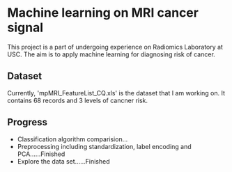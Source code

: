 # Machine learning on MRI cancer signal
This project is a part of undergoing experience on Radiomics Laboratory at USC. The aim is to apply machine learning for diagnosing risk of cancer.

## Dataset
Currently, 'mpMRI_FeatureList_CQ.xls' is the dataset that I am working on. It contains 68 records and 3 levels of cancner risk.

## Progress
- Classification algorithm comparision...
- Preprocessing including standardization, label encoding and PCA......Finished
- Explore the data set......Finished
